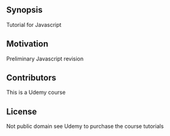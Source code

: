 ## Synopsis

Tutorial for Javascript 


## Motivation

Preliminary Javascript revision


## Contributors

This is a Udemy course

## License

Not public domain see Udemy to purchase the course tutorials
